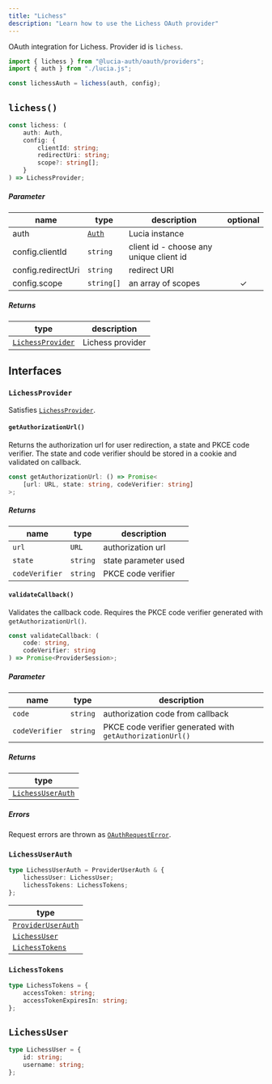 ```yaml
---
title: "Lichess"
description: "Learn how to use the Lichess OAuth provider"
---
```


OAuth integration for Lichess. Provider id is `lichess`.

```ts
import { lichess } from "@lucia-auth/oauth/providers";
import { auth } from "./lucia.js";

const lichessAuth = lichess(auth, config);
```

## `lichess()`

```ts
const lichess: (
	auth: Auth,
	config: {
		clientId: string;
		redirectUri: string;
		scope?: string[];
	}
) => LichessProvider;
```

##### Parameter

| name               | type                                       | description                             | optional |
| ------------------ | ------------------------------------------ | --------------------------------------- | :------: |
| auth               | [`Auth`](/reference/lucia/interfaces/auth) | Lucia instance                          |          |
| config.clientId    | `string`                                   | client id - choose any unique client id |          |
| config.redirectUri | `string`                                   | redirect URI                            |          |
| config.scope       | `string[]`                                 | an array of scopes                      |    ✓     |

##### Returns

| type                                  | description      |
| ------------------------------------- | ---------------- |
| [`LichessProvider`](#lichessprovider) | Lichess provider |

## Interfaces

### `LichessProvider`

Satisfies [`LichessProvider`](/reference/oauth/oauthprovider).

#### `getAuthorizationUrl()`

Returns the authorization url for user redirection, a state and PKCE code verifier. The state and code verifier should be stored in a cookie and validated on callback.

```ts
const getAuthorizationUrl: () => Promise<
	[url: URL, state: string, codeVerifier: string]
>;
```

##### Returns

| name           | type     | description          |
| -------------- | -------- | -------------------- |
| `url`          | `URL`    | authorization url    |
| `state`        | `string` | state parameter used |
| `codeVerifier` | `string` | PKCE code verifier   |

#### `validateCallback()`

Validates the callback code. Requires the PKCE code verifier generated with `getAuthorizationUrl()`.

```ts
const validateCallback: (
	code: string,
	codeVerifier: string
) => Promise<ProviderSession>;
```

##### Parameter

| name           | type     | description                                               |
| -------------- | -------- | --------------------------------------------------------- |
| `code`         | `string` | authorization code from callback                          |
| `codeVerifier` | `string` | PKCE code verifier generated with `getAuthorizationUrl()` |

##### Returns

| type                                  |
| ------------------------------------- |
| [`LichessUserAuth`](#lichessuserauth) |

##### Errors

Request errors are thrown as [`OAuthRequestError`](/reference/oauth/interfaces#oauthrequesterror).

### `LichessUserAuth`

```ts
type LichessUserAuth = ProviderUserAuth & {
	lichessUser: LichessUser;
	lichessTokens: LichessTokens;
};
```

| type                                                               |
| ------------------------------------------------------------------ |
| [`ProviderUserAuth`](/reference/oauth/interfaces#provideruserauth) |
| [`LichessUser`](#lichessuser)                                      |
| [`LichessTokens`](#lichesstokens)                                  |

### `LichessTokens`

```ts
type LichessTokens = {
	accessToken: string;
	accessTokenExpiresIn: string;
};
```

## `LichessUser`

```ts
type LichessUser = {
	id: string;
	username: string;
};
```
